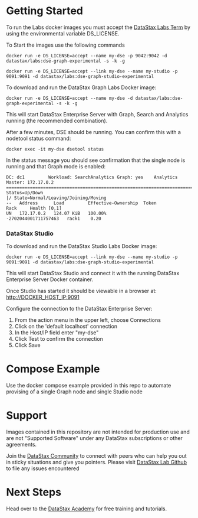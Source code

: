 # Getting Started

To run the Labs docker images you must accept the [DataStax Labs Term](https://www.datastax.com/terms/datastax-labs-terms) by using the environmental variable DS_LICENSE.

To Start the images use the following commands 

```
docker run -e DS_LICENSE=accept --name my-dse -p 9042:9042 -d datastax/labs:dse-graph-experimental -s -k -g
```

```
docker run -e DS_LICENSE=accept --link my-dse --name my-studio -p 9091:9091 -d datastax/labs:dse-graph-studio-experimental
```

To download and run the DataStax Graph Labs Docker image:

    docker run -e DS_LICENSE=accept --name my-dse -d datastax/labs:dse-graph-experimental -s -k -g

This will start DataStax Enterprise Server with Graph, Search and
Analytics running (the recommended combination).

After a few minutes, DSE should be running. You can confirm this with
a nodetool status command:

    docker exec -it my-dse dsetool status

In the status message you should see confirmation that the single node
is running and that Graph mode is enabled:

    DC: dc1         Workload: SearchAnalytics Graph: yes    Analytics Master: 172.17.0.2
    ====================================================================================
    Status=Up/Down
    |/ State=Normal/Leaving/Joining/Moving
    --   Address      Load         Effective-Ownership  Token                  Rack     Health [0,1]
    UN   172.17.0.2   124.07 KiB   100.00%              -2702044001711757463   rack1    0.20



### DataStax Studio

To download and run the DataStax Studio Labs Docker image:

    docker run -e DS_LICENSE=accept --link my-dse --name my-studio -p 9091:9091 -d datastax/labs:dse-graph-studio-experimental

This will start DataStax Studio and connect it with the running
DataStax Enterprise Server Docker container.

Once Studio has started it should be viewable in a browser at: <http://DOCKER_HOST_IP:9091>

Configure the connection to the DataStax Enterprise Server:

1. From the action menu in the upper left, choose Connections
2. Click on the 'default localhost' connection
3. In the Host/IP field enter "my-dse"
4. Click Test to confirm the connection
5. Click Save

# Compose Example
Use the docker compose example provided in this repo to automate provising of a single Graph node and single Studio node 

# Support
Images contained in this repository are not intended for production use and are not "Supported Software" under any DataStax subscriptions or other agreements.

Join the [DataStax Community](https://community.datastax.com/spaces/11/index.html) to connect with peers who can help you out in sticky situations and give you pointers.
Please visit  [DataStax Lab Github](https://github.com/datastax/labs) to file any issues encountered

# Next Steps
Head over to the [DataStax Academy](https://academy.datastax.com/) for free training and tutorials.
